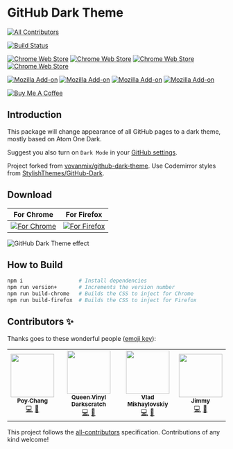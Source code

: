 # GitHub Dark Theme
<!-- ALL-CONTRIBUTORS-BADGE:START - Do not remove or modify this section -->
[![All Contributors](https://img.shields.io/badge/all_contributors-1-orange.svg?style=flat-square)](#contributors-)
<!-- ALL-CONTRIBUTORS-BADGE:END -->

[![Build Status](https://api.travis-ci.com/poychang/github-dark-theme.svg?branch=master)](https://travis-ci.com/poychang/github-dark-theme)

[![Chrome Web Store](https://img.shields.io/chrome-web-store/v/odkdlljoangmamjilkamahebpkgpeacp.svg)](https://chrome.google.com/webstore/detail/facebook-tracking-ad-remo/odkdlljoangmamjilkamahebpkgpeacp)
[![Chrome Web Store](https://img.shields.io/chrome-web-store/users/odkdlljoangmamjilkamahebpkgpeacp.svg)](https://chrome.google.com/webstore/detail/facebook-tracking-ad-remo/odkdlljoangmamjilkamahebpkgpeacp)
[![Chrome Web Store](https://img.shields.io/chrome-web-store/rating-count/odkdlljoangmamjilkamahebpkgpeacp.svg)](https://chrome.google.com/webstore/detail/facebook-tracking-ad-remo/odkdlljoangmamjilkamahebpkgpeacp)
[![Chrome Web Store](https://img.shields.io/chrome-web-store/stars/odkdlljoangmamjilkamahebpkgpeacp.svg)](https://chrome.google.com/webstore/detail/facebook-tracking-ad-remo/odkdlljoangmamjilkamahebpkgpeacp)

[![Mozilla Add-on](https://img.shields.io/amo/v/github-dark-theme.svg)](https://addons.mozilla.org/addon/github-dark-theme?src=external-github)
[![Mozilla Add-on](https://img.shields.io/amo/d/github-dark-theme.svg)](https://addons.mozilla.org/addon/github-dark-theme?src=external-github)
[![Mozilla Add-on](https://img.shields.io/amo/users/github-dark-theme.svg)](https://addons.mozilla.org/addon/github-dark-theme?src=external-github)
[![Mozilla Add-on](https://img.shields.io/amo/stars/github-dark-theme.svg)](https://addons.mozilla.org/addon/github-dark-theme/reviews?src=external-github)

[![Buy Me A Coffee](https://www.buymeacoffee.com/assets/img/custom_images/orange_img.png)](https://www.buymeacoffee.com/PoyChang)

## Introduction

This package will change appearance of all GitHub pages to a dark theme, mostly based on Atom One Dark.

Suggest you also turn on `Dark Mode` in your [GitHub settings](https://github.com/settings/appearance).

Project forked from [vovanmix/github-dark-theme](https://github.com/vovanmix/github-dark-theme). Use Codemirror styles from [StylishThemes/GitHub-Dark](https://github.com/StylishThemes/GitHub-Dark/tree/master/themes/codemirror).

## Download

| For Chrome | For Firefox |
| ---------- | ----------- |
| [![For Chrome](https://i.imgur.com/0Zw4GqK.png)](https://chrome.google.com/webstore/detail/github-dark-theme/odkdlljoangmamjilkamahebpkgpeacp) | [![For Firefox](https://i.imgur.com/8oJLPg3.jpg)](https://addons.mozilla.org/addon/github-dark-theme/) |

![GitHub Dark Theme effect](https://i.imgur.com/80hlm1q.png)

## How to Build

```bash
npm i                  # Install dependencies
npm run version+       # Increments the version number
npm run build-chrome   # Builds the CSS to inject for Chrome
npm run build-firefox  # Builds the CSS to inject for Firefox
```

## Contributors ✨

Thanks goes to these wonderful people ([emoji key](https://allcontributors.org/docs/en/emoji-key)):

<!-- ALL-CONTRIBUTORS-LIST:START - Do not remove or modify this section -->
<!-- prettier-ignore-start -->
<!-- markdownlint-disable -->
<table>
  <tr>
    <td align="center"><a href="https://blog.poychang.net"><img src="https://avatars.githubusercontent.com/u/4879879?v=4?s=100" width="100px;" alt=""/><br /><sub><b>Poy Chang</b></sub></a><br /><a href="https://github.com/poychang/github-dark-theme/commits?author=poychang" title="Code">💻</a> <a href="#design-poychang" title="Design">🎨</a></td>
    <td align="center"><a href="https://www.queengoob.org"><img src="https://avatars.githubusercontent.com/u/5179191?v=4?s=100" width="100px;" alt=""/><br /><sub><b>Queen Vinyl Darkscratch</b></sub></a><br /><a href="https://github.com/poychang/github-dark-theme/commits?author=vinyldarkscratch" title="Code">💻</a> <a href="#design-vinyldarkscratch" title="Design">🎨</a></td>
    <td align="center"><a href="https://github.com/vladgogo"><img src="https://avatars.githubusercontent.com/u/22305539?v=4?s=100" width="100px;" alt=""/><br /><sub><b>Vlad Mikhaylovskiy</b></sub></a><br /><a href="https://github.com/poychang/github-dark-theme/commits?author=vladgogo" title="Code">💻</a> <a href="#design-vladgogo" title="Design">🎨</a></td>
    <td align="center"><a href="https://jiaming0708.github.io"><img src="https://avatars.githubusercontent.com/u/8855285?v=4?s=100" width="100px;" alt=""/><br /><sub><b>Jimmy</b></sub></a><br /><a href="https://github.com/poychang/github-dark-theme/commits?author=jiaming0708" title="Code">💻</a> <a href="#design-jiaming0708" title="Design">🎨</a></td>
  </tr>
</table>

<!-- markdownlint-restore -->
<!-- prettier-ignore-end -->

<!-- ALL-CONTRIBUTORS-LIST:END -->

This project follows the [all-contributors](https://github.com/all-contributors/all-contributors) specification. Contributions of any kind welcome!